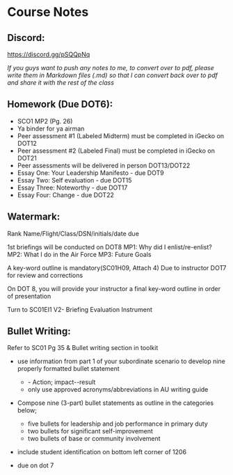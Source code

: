 Course Notes
============

Discord:
--------

https://discord.gg/pSQQpNq

*If you guys want to push any notes to me, to convert over to pdf, please write them in Markdown files (.md) so that I can convert back over to pdf and share it with the rest of the class*

Homework (Due DOT6):
--------------------
- SCO1 MP2 (Pg. 26)
- Ya binder for ya airman
- Peer assessment #1 (Labeled Midterm) must be completed in iGecko on DOT12
- Peer assessment #2 (Labeled Final) must be completed in iGecko on DOT21
- Peer assessments will be delivered in person DOT13/DOT22
- Essay One: Your Leadership Manifesto - due DOT9
- Essay Two: Self evaluation - due DOT15
- Essay Three: Noteworthy - due DOT17
- Essay Four: Change - due DOT22

Watermark:
----------

Rank Name/Flight/Class/DSN/initials/date due

1st briefings will be conducted on DOT8
MP1: Why did I enlist/re-enlist?
MP2: What I do in the Air Force
MP3: Future Goals

A key-word outline is mandatory(SC01H09, Attach 4) Due to instructor DOT7 for review and corrections
 
On DOT 8, you will provide your instructor a final key-word outline in order of presentation

Turn to SC01EI1 V2- Briefing Evaluation Instrument

Bullet Writing:
---------------

Refer to SC01 Pg 35 & Bullet writing section in toolkit
- use information from part 1 of your subordinate scenario to develop nine properly formatted bullet statement 
	- \- Action; impact--result
	- only use approved acronyms/abbreviations in AU writing guide

- Compose nine (3-part) bullet statements as outline in the categories below;
	- five bullets for leadership and job performance in primary duty
	- two bullets for significant self-improvement
	- two bullets of base or community involvement
- include student identification on bottom left corner of 1206
- due on dot 7
